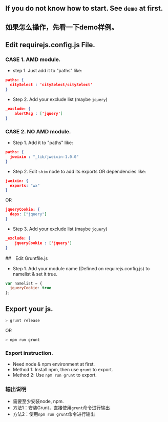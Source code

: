 ## If you do not know how to start. See `demo` at first.
## 如果怎么操作，先看一下demo样例。


## Edit requirejs.config.js File.

### CASE 1. AMD module.
* step 1. Just add it to "paths" like:
```json
paths: {
  citySelect : 'citySelect/citySelect'
}
```
* Step 2. Add your exclude list (maybe `jquery`)
```json
_exclude: {
    alertMsg : ['jquery']
}
```

### CASE 2. NO AMD module.
* Step 1. Add it to "paths" like:
```json
paths: {
  jweixin : "_lib/jweixin-1.0.0"
}
```
* Step 2. Edit `shim` node to add its exports OR dependencies like:
```json
jweixin: {
  exports: "wx"
}
```
OR
```json
jqueryCookie: {
  deps: ["jquery"]
}
```
* Step 3. Add your exclude list (maybe `jquery`)
```json
_exclude: {
    jqueryCookie : ['jquery']
}
```


##　Edit Gruntfile.js
* Step 1. Add your module name (Defined on requirejs.config.js) to namelist & set it true.
```js
var namelist = {
  jqueryCookie: true
};
```

## Export your js.
```bash
> grunt release
```
OR
```bash
> npm run grunt
```

### Export instruction.
* Need node & npm environment at first.
* Method 1: Install npm, then use `grunt` to export.
* Method 2: Use `npm run grunt` to export.

### 输出说明
* 需要至少安装node, npm.
* 方法1：安装Grunt，直接使用`grunt`命令进行输出
* 方法2：使用`npm run grunt`命令进行输出
